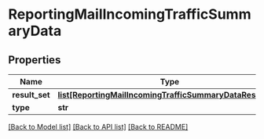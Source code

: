 # ReportingMailIncomingTrafficSummaryData

## Properties
Name | Type | Description | Notes
------------ | ------------- | ------------- | -------------
**result_set** | [**list[ReportingMailIncomingTrafficSummaryDataResultSet]**](ReportingMailIncomingTrafficSummaryDataResultSet.md) |  | [optional] 
**type** | **str** |  | [optional] 

[[Back to Model list]](../README.md#documentation-for-models) [[Back to API list]](../README.md#documentation-for-api-endpoints) [[Back to README]](../README.md)

